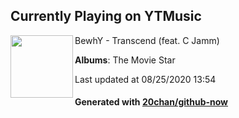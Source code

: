 ## Currently Playing on YTMusic

[<img align="left" width="100" src="https://lh3.googleusercontent.com/KGZHA-WHaZUnnHxTBVeIzdU0P_REr4J9c2_TwNZootA16upGHNMdu_xovvYv_oCl_BW9JQlFRM8UZQA">](https://music.youtube.com/channel/UCuUKf4-6frCQLaLsDIqRDnQ)

BewhY - Transcend (feat. C Jamm)

**Albums**: The Movie Star

Last updated at 08/25/2020 13:54

#### Generated with [20chan/github-now](https://github.com/20chan/github-now)


<!--
**20chan/20chan** is a ✨ _special_ ✨ repository because its `README.md` (this file) appears on your GitHub profile.

Here are some ideas to get you started:

- 🔭 I’m currently working on ...
- 🌱 I’m currently learning ...
- 👯 I’m looking to collaborate on ...
- 🤔 I’m looking for help with ...
- 💬 Ask me about ...
- 📫 How to reach me: ...
- 😄 Pronouns: ...
- ⚡ Fun fact: ...
-->
